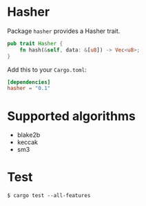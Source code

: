 # Hasher

Package `hasher` provides a Hasher trait.

```rs
pub trait Hasher {
    fn hash(&self, data: &[u8]) -> Vec<u8>;
}
```

Add this to your `Cargo.toml`:

```toml
[dependencies]
hasher = "0.1"
```

# Supported algorithms

- blake2b
- keccak
- sm3

# Test

```
$ cargo test --all-features
```
